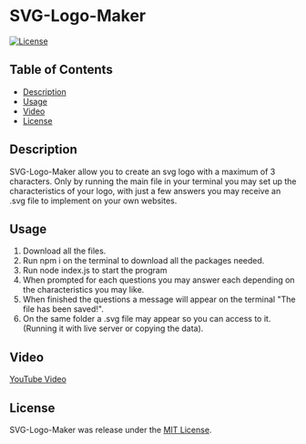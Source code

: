 # SVG-Logo-Maker

[![License](https://img.shields.io/badge/License-MIT-blue.svg)](https://opensource.org/licenses/MIT)

## Table of Contents
- [Description](#description)
- [Usage](#usage)
- [Video](#video)
- [License](#license)

## Description

SVG-Logo-Maker allow you to create an svg logo with a maximum of 3 characters. Only by running the main file in your terminal you may set up the characteristics of your logo, with just a few answers you may receive an .svg file to implement on your own websites.

## Usage

1. Download all the files.
2. Run npm i on the terminal to download all the packages needed.
3. Run node index.js to start the program
4. When prompted for each questions you may answer each depending on the characteristics you may like.
5. When finished the questions a message will appear on the terminal "The file has been saved!".
6. On the same folder a .svg file may appear so you can access to it. (Running it with live server or copying the data).

## Video

[YouTube Video](https://youtu.be/sBiYbQklSlQ)

## License

SVG-Logo-Maker was release under the [MIT License](https://opensource.org/licenses/MIT). 


